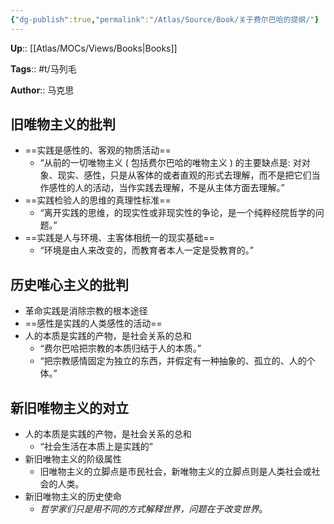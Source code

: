 ```yaml
---
{"dg-publish":true,"permalink":"/Atlas/Source/Book/关于费尔巴哈的提纲/"}
---
```



**Up**:: [[Atlas/MOCs/Views/Books\|Books]]

**Tags**:: #t/马列毛

**Author**:: 马克思

## 旧唯物主义的批判

- ==实践是感性的、客观的物质活动==
	- “从前的一切唯物主义 ( 包括费尔巴哈的唯物主义 ) 的主要缺点是: 对对象、现实、感性，只是从客体的或者直观的形式去理解，而不是把它们当作感性的人的活动，当作实践去理解，不是从主体方面去理解。” 
- ==实践检验人的思维的真理性标准==
	- “离开实践的思维，的现实性或非现实性的争论，是一个纯粹经院哲学的问题。” 
- ==实践是人与环境、主客体相统一的现实基础==
	- “环境是由人来改变的，而教育者本人一定是受教育的。” 

## 历史唯心主义的批判

- 革命实践是消除宗教的根本途径
- ==感性是实践的人类感性的活动==
- 人的本质是实践的产物，是社会关系的总和
	- “费尔巴哈把宗教的本质归结于人的本质。” 
	- “把宗教感情固定为独立的东西，并假定有一种抽象的、孤立的、人的个体。”   

## 新旧唯物主义的对立

- 人的本质是实践的产物，是社会关系的总和
	- “社会生活在本质上是实践的” 
- 新旧唯物主义的阶级属性
	- 旧唯物主义的立脚点是市民社会，新唯物主义的立脚点则是人类社会或社会的人类。
- 新旧唯物主义的历史使命
	- *哲学家们只是用不同的方式解释世界，问题在于改变世界*。
